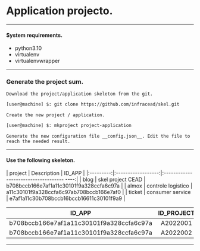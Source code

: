 # Application projecto.
---

#### System requirements.

* python3.10
* virtualenv
* virtualenvwrapper

---

### Generate the project sum.

    Download the project/application skeleton from the git.

```bash
[user@machine] $: git clone https://github.com/infracead/skel.git
```

    Create the new project / application.

```bash
[user@machine] $: mkproject project-application
```

    Generate the new configuration file __config.json__. Edit the file to reach the needed result.

---

#### Use the following skeleton.

| project   | Description        | ID_APP                                    |
|:---------:|:------------------:|:------------------------------------ ----:|
| blog      | skel project CEAD  | b708bccb166e7af1a11c30101f9a328ccfa6c97a  |
| almox     | controle logistico | a11c30101f9a328ccfa6c97ab708bccb166e7af0  |
| ticket    | consumer service   | e7af1a11c30b708bccb16bccb16611c30101f9a9  |


| ID_APP                                   | ID_PROJECT |
|:----------------------------------------:|:----------:|
| b708bccb166e7af1a11c30101f9a328ccfa6c97a | A2022001   |
| b708bccb166e7af1a11c30101f9a328ccfa6c97a | A2022002   |


---
